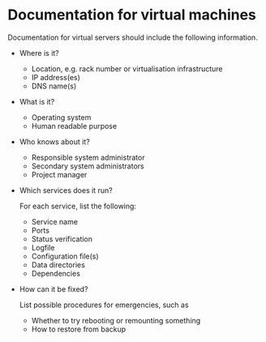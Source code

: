 # Documentation for virtual machines

Documentation for virtual servers should include the following information.

* Where is it?

  * Location, e.g. rack number or virtualisation infrastructure
  * IP address(es)
  * DNS name(s)

* What is it?

  * Operating system
  * Human readable purpose

* Who knows about it?

  * Responsible system administrator
  * Secondary system administrators
  * Project manager

* Which services does it run?

  For each service, list the following:

  * Service name
  * Ports
  * Status verification
  * Logfile
  * Configuration file(s)
  * Data directories
  * Dependencies

* How can it be fixed?

  List possible procedures for emergencies, such as

  * Whether to try rebooting or remounting something
  * How to restore from backup


